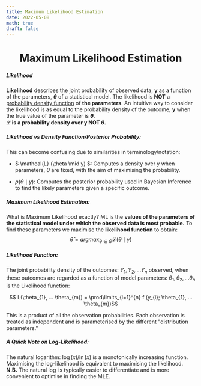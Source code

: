 ```yaml
---
title: Maximum Likelihood Estimation
date: 2022-05-08
math: true
draft: false
---
```


<h1 align="center">Maximum Likelihood Estimation </h1>


##### Likelihood 
**Likelihood** describes the joint probability of observed data, **y** as a function of the parameters, **$\theta$** of a statistical model. The likelihood is **NOT** a [probability density function](https://en.wikipedia.org/wiki/Probability_density_function) of **the parameters**. An intuitive way to consider the likelihood is as equal to the probability density of the outcome, **y** when the true value of the parameter is **$\theta$**.   
<strong>$\mathcal{L}$ is a probability density over y NOT $\theta$.</strong>

##### Likelihood vs Density Function/Posterior Probability:  
This can become confusing due to similarities in terminology/notation:  

- $ \mathcal{L} (\theta \mid y) $: Computes a density over y when parameters, $\theta$ are fixed, with the aim of maximising the probability.

- $p (\theta \mid y)$: Computes the posterior probability used in Bayesian Inference to find the likely parameters given a specific outcome.

##### Maximum Likelihood Estimation:
What is Maximum Likelihood exactly? ML is the **values of the parameters of the statistical model under which the observed data is most probable.** To find these parameters we maximise the **likelihood function** to obtain:
$$ \hat{\theta} = {argmax}_{\theta \in \Theta} \mathcal{L} (\theta \mid y)$$


##### Likelihood Function:
The joint probability density of the outcomes: $Y_{1}, Y_{2}, ... Y_{n}$ observed, when these outcomes are regarded as a function of model parameters: $\theta_{1}, \theta_{2}, ... \theta_{n}$ is the Likelihood function:

$$ L(\theta_{1}, ... \theta_{m})  = \prod\limits_{i=1}^{n} f (y_{i}; \theta_{1}, ... \theta_{m})$$

This is a product of all the observation probabilities. Each observation is treated as independent and is parameterised by the different "distribution parameters."


##### A Quick Note on Log-Likelihood:

The natural logarithm: $\log(x) / \ln(x)$ is a monotonically increasing function. Maximising the log-likelihood is equivalent to maximising the likelihood.  
**N.B.** The natural $\log$ is typically easier to differentiate and is more convenient to optimise in finding the MLE.
